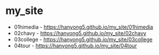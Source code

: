 # my_site
* 01himedia - https://hanyong5.github.io/my_site/01himedia
* 02chavy - https://hanyong5.github.io/my_site/02chavy
* 03college - https://hanyong5.github.io/my_site/03college
* 04tour - https://hanyong5.github.io/my_site/04tour

